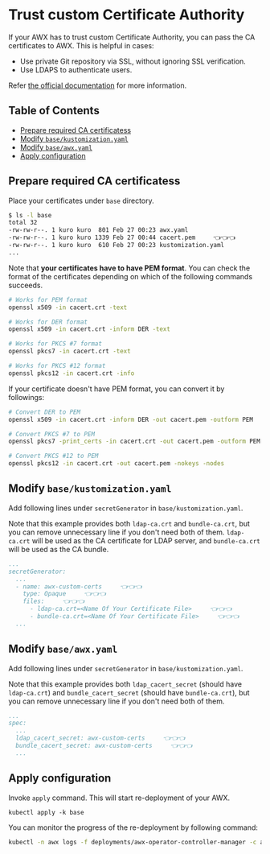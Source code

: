 <!-- omit in toc -->
# Trust custom Certificate Authority

If your AWX has to trust custom Certificate Authority, you can pass the CA certificates to AWX. This is helpful in cases:

- Use private Git repository via SSL, without ignoring SSL verification.
- Use LDAPS to authenticate users.

Refer [the official documentation](https://github.com/ansible/awx-operator#trusting-a-custom-certificate-authority) for more information.

<!-- omit in toc -->
## Table of Contents

- [Prepare required CA certificatess](#prepare-required-ca-certificatess)
- [Modify `base/kustomization.yaml`](#modify-basekustomizationyaml)
- [Modify `base/awx.yaml`](#modify-baseawxyaml)
- [Apply configuration](#apply-configuration)

## Prepare required CA certificatess

Place your certificates under `base` directory.

```bash
$ ls -l base
total 32
-rw-rw-r--. 1 kuro kuro  801 Feb 27 00:23 awx.yaml
-rw-rw-r--. 1 kuro kuro 1339 Feb 27 00:44 cacert.pem     👈👈👈
-rw-rw-r--. 1 kuro kuro  610 Feb 27 00:23 kustomization.yaml
...
```

Note that **your certificates have to have PEM format**. You can check the format of the certificates depending on which of the following commands succeeds.

```bash
# Works for PEM format
openssl x509 -in cacert.crt -text

# Works for DER format
openssl x509 -in cacert.crt -inform DER -text

# Works for PKCS #7 format
openssl pkcs7 -in cacert.crt -text

# Works for PKCS #12 format
openssl pkcs12 -in cacert.crt -info
```

If your certificate doesn't have PEM format, you can convert it by followings:

```bash
# Convert DER to PEM
openssl x509 -in cacert.crt -inform DER -out cacert.pem -outform PEM

# Convert PKCS #7 to PEM
openssl pkcs7 -print_certs -in cacert.crt -out cacert.pem -outform PEM

# Convert PKCS #12 to PEM
openssl pkcs12 -in cacert.crt -out cacert.pem -nokeys -nodes
```

## Modify `base/kustomization.yaml`

Add following lines under `secretGenerator` in `base/kustomization.yaml`.

Note that this example provides both `ldap-ca.crt` and `bundle-ca.crt`, but you can remove unnecessary line if you don't need both of them. `ldap-ca.crt` will be used as the CA certificate for LDAP server, and `bundle-ca.crt` will be used as the CA bundle.

```yaml
...
secretGenerator:
  ...
  - name: awx-custom-certs     👈👈👈
    type: Opaque     👈👈👈
    files:     👈👈👈
      - ldap-ca.crt=<Name Of Your Certificate File>     👈👈👈
      - bundle-ca.crt=<Name Of Your Certificate File>     👈👈👈
  ...
```

## Modify `base/awx.yaml`

Add following lines under `secretGenerator` in `base/kustomization.yaml`.

Note that this example provides both `ldap_cacert_secret` (should have `ldap-ca.crt`) and `bundle_cacert_secret` (should have `bundle-ca.crt`), but you can remove unnecessary line if you don't need both of them.

```yaml
...
spec:
  ...
  ldap_cacert_secret: awx-custom-certs     👈👈👈
  bundle_cacert_secret: awx-custom-certs     👈👈👈
  ...
```

## Apply configuration

Invoke `apply` command. This will start re-deployment of your AWX.

```base
kubectl apply -k base
```

You can monitor the progress of the re-deployment by following command:

```bash
kubectl -n awx logs -f deployments/awx-operator-controller-manager -c awx-manager
```
